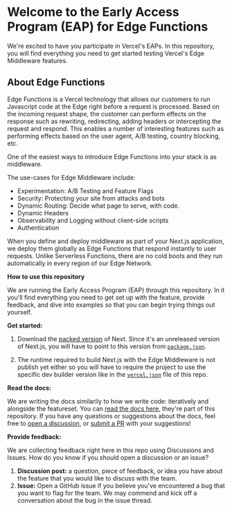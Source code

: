 # Welcome to the Early Access Program (EAP) for Edge Functions

We're excited to have you participate in Vercel's EAPs. In this repository, you will find everything you need to get started testing Vercel's Edge Middleware features.  

## About Edge Functions 

Edge Functions is a Vercel technology that allows our customers to run Javascript code at the Edge right before a request is processed. Based on the incoming request shape, the customer can perform effects on the response such as rewriting, redirecting, adding headers or intercepting the request and respond. This enables a number of interesting features such as performing effects based on the user agent, A/B testing, country blocking, etc.

One of the easiest ways to introduce Edge Functions into your stack is as middleware.

The use-cases for Edge Middleware include:
- Experimentation: A/B Testing and Feature Flags
- Security: Protecting your site from attacks and bots
- Dynamic Routing: Decide what page to serve, with code.
- Dynamic Headers
- Observability and Logging without client-side scripts
- Authentication

When you define and deploy middleware as part of your Next.js application, we deploy them globally as Edge Functions that respond instantly to user requests. Unlike Serverless Functions, there are no cold boots and they run automatically in every region of our Edge Network.

**How to use this repository**

We are running the Early Access Program (EAP) through this repository. In it you'll find everything you need to get set up with the feature, provide feedback, and dive into examples so that you can begin trying things out yourself. 

**Get started:** 

1. Download the [packed version](https://next-middleware-build.vercel.sh/next-v12.0.0-nightly.7.tgz) of Next. Since it's an unreleased version of Next.js, you will have to point to this version from [`package.json`](package.json#L11).

2. The runtime required to build Next.js with the Edge Middleware is not publish yet either so you will have to require the project to use the specific dev builder version like in the [`vercel.json`](vercel.json#L5) file of this repo.

**Read the docs:** 

We are writing the docs similarily to how we write code: iteratively and alongside the featureset. You can [read the docs here](https://github.com/vercel-customer-feedback/edge-middleware/blob/main/docs/docs.md), they're part of this repository. If you have any questions or suggestions about the docs, feel free to [open a discussion](https://github.com/vercel-customer-feedback/edge-middleware/discussions), or [submit a PR](https://github.com/vercel-customer-feedback/edge-middleware/pulls) with your suggestions! 

**Provide feedback:**

We are collecting feedback right here in this repo using Discussions and Issues. How do you know if you should open a discussion or an issue? 

1. **Discussion post:** a question, piece of feedback, or idea you have about the feature that you would like to discuss with the team. 
2. **Issue:** Open a GitHub issue if you believe you've encountered a bug that you want to flag for the team. We may commend and kick off a conversation about the bug in the issue thread. 


